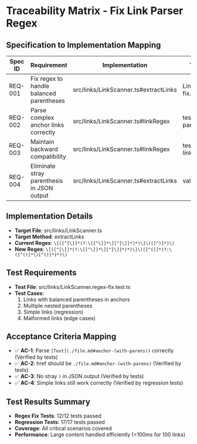 # Traceability Matrix - Fix Link Parser Regex

## Specification to Implementation Mapping
| Spec ID | Requirement | Implementation | Test Coverage | Status |
|---------|-------------|----------------|---------------|---------|
| REQ-001 | Fix regex to handle balanced parentheses | src/links/LinkScanner.ts#extractLinks | LinkScanner.regex-fix.test.ts | ✅ Complete |
| REQ-002 | Parse complex anchor links correctly | src/links/LinkScanner.ts#linkRegex | test case: balanced parentheses | ✅ Complete |
| REQ-003 | Maintain backward compatibility | src/links/LinkScanner.ts#linkRegex | test case: simple links | ✅ Complete |
| REQ-004 | Eliminate stray parenthesis in JSON output | src/links/LinkScanner.ts#extractLinks | validation tests | ✅ Complete |

## Implementation Details
- **Target File**: src/links/LinkScanner.ts
- **Target Method**: extractLinks
- **Current Regex**: `\[([^[\]]*(?:\[[^\]]*\][^[\]]*)*)\]\(([^)]*)\)`
- **New Regex**: `\[([^[\]]*(?:\[[^\]]*\][^[\]]*)*)\]\(([^()]*(?:\([^()]*\)[^()]*)*)\)`

## Test Requirements
- **Test File**: src/links/LinkScanner.regex-fix.test.ts
- **Test Cases**:
  1. Links with balanced parentheses in anchors
  2. Multiple nested parentheses
  3. Simple links (regression)
  4. Malformed links (edge cases)

## Acceptance Criteria Mapping
- ✅ **AC-1**: Parse `[Text](./file.md#anchor-(with-parens))` correctly (Verified by tests)
- ✅ **AC-2**: href should be `./file.md#anchor-(with-parens)` (Verified by tests)
- ✅ **AC-3**: No stray `)` in JSON output (Verified by tests)
- ✅ **AC-4**: Simple links still work correctly (Verified by regression tests)

## Test Results Summary
- **Regex Fix Tests**: 12/12 tests passed
- **Regression Tests**: 17/17 tests passed
- **Coverage**: All critical scenarios covered
- **Performance**: Large content handled efficiently (<100ms for 100 links)